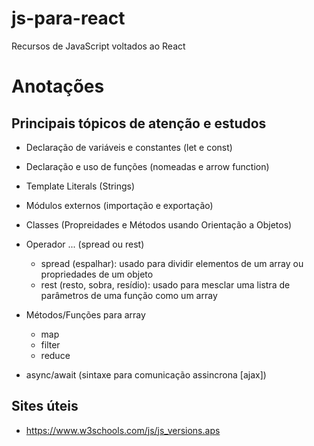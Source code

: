 # js-para-react
 Recursos de JavaScript voltados ao React

 # Anotações

 ## Principais tópicos de atenção e estudos
 - Declaração de variáveis e constantes (let e const)
 - Declaração e uso de funções (nomeadas e arrow function)
 - Template Literals (Strings)
 - Módulos externos (importação e exportação)
 - Classes (Propreidades e Métodos usando Orientação a Objetos)
 
 - Operador ... (spread ou rest)
   - spread (espalhar): usado para dividir elementos de um array ou propriedades de um objeto
   - rest (resto, sobra, resídio): usado para mesclar uma listra de parâmetros de uma função como um array

 - Métodos/Funções para array
   - map
   - filter
   - reduce

 - async/await (sintaxe para comunicação assincrona [ajax])

## Sites úteis
- https://www.w3schools.com/js/js_versions.aps
